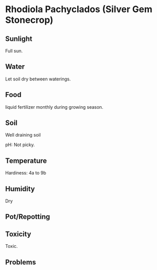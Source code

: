 # Rhodiola Pachyclados (Silver Gem Stonecrop)
## Sunlight
Full sun.

## Water
Let soil dry between waterings.

## Food
liquid fertilizer monthly during growing season.

## Soil
Well draining soil

pH: Not picky.

## Temperature
Hardiness: 4a to 9b

## Humidity
Dry

## Pot/Repotting

## Toxicity
Toxic.

## Problems

